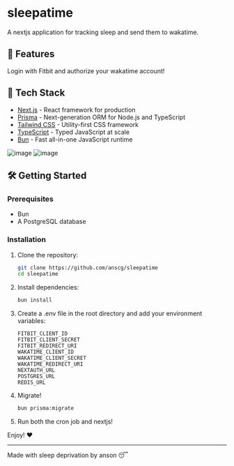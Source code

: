 # sleepatime

A nextjs application for tracking sleep and send them to wakatime.

## 🌟 Features

Login with Fitbit and authorize your wakatime account!

## 🚀 Tech Stack

- [Next.js](https://nextjs.org/) - React framework for production
- [Prisma](https://prisma.io/) - Next-generation ORM for Node.js and TypeScript
- [Tailwind CSS](https://tailwindcss.com/) - Utility-first CSS framework
- [TypeScript](https://www.typescriptlang.org/) - Typed JavaScript at scale
- [Bun](https://bun.sh/) - Fast all-in-one JavaScript runtime

![image](https://github.com/user-attachments/assets/9e22026d-05d5-479e-9622-f1a1dbdfe177)
![image](https://github.com/user-attachments/assets/90001333-7f55-45fc-b565-e0ee94786dc6)

## 🛠️ Getting Started

### Prerequisites

- Bun
- A PostgreSQL database

### Installation

1. Clone the repository:
   ```bash
   git clone https://github.com/anscg/sleepatime
   cd sleepatime
   ```
2. Install dependencies:
    ```bash
    bun install
    ```
3. Create a .env file in the root directory and add your environment variables:
    ```env
    FITBIT_CLIENT_ID
    FITBIT_CLIENT_SECRET
    FITBIT_REDIRECT_URI
    WAKATIME_CLIENT_ID
    WAKATIME_CLIENT_SECRET
    WAKATIME_REDIRECT_URI
    NEXTAUTH_URL
    POSTGRES_URL
    REDIS_URL
    ```

4. Migrate!
    ```bash
    bun prisma:migrate
    ```

5. Run both the cron job and nextjs!

Enjoy! ❤️

---

Made with sleep deprivation by anson 😴